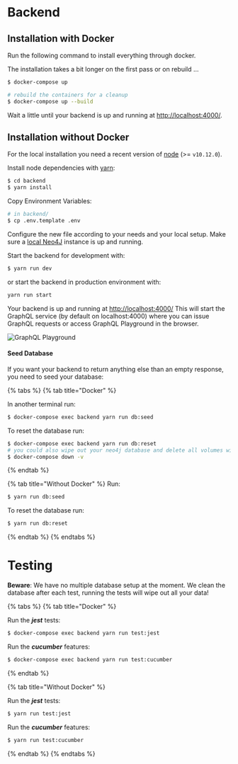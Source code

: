 # Backend

## Installation with Docker

Run the following command to install everything through docker.

The installation takes a bit longer on the first pass or on rebuild ...

```bash
$ docker-compose up

# rebuild the containers for a cleanup
$ docker-compose up --build
```

Wait a little until your backend is up and running at [http://localhost:4000/](http://localhost:4000/).

## Installation without Docker

For the local installation you need a recent version of [node](https://nodejs.org/en/)
(&gt;= `v10.12.0`).

Install node dependencies with [yarn](https://yarnpkg.com/en/):
```bash
$ cd backend
$ yarn install
```

Copy Environment Variables:
```bash
# in backend/
$ cp .env.template .env
```
Configure the new file according to your needs and your local setup. Make sure
a [local Neo4J](http://localhost:7474) instance is up and running.

Start the backend for development with:
```bash
$ yarn run dev
```

or start the backend in production environment with:
```bash
yarn run start
```

Your backend is up and running at [http://localhost:4000/](http://localhost:4000/)
This will start the GraphQL service \(by default on localhost:4000\) where you
can issue GraphQL requests or access GraphQL Playground in the browser. 

![GraphQL Playground](../.gitbook/assets/graphql-playground.png)


#### Seed Database

If you want your backend to return anything else than an empty response, you
need to seed your database:

{% tabs %}
{% tab title="Docker" %}

In another terminal run:
```bash
$ docker-compose exec backend yarn run db:seed
```

To reset the database run:
```bash
$ docker-compose exec backend yarn run db:reset
# you could also wipe out your neo4j database and delete all volumes with:
$ docker-compose down -v
```
{% endtab %}

{% tab title="Without Docker" %}
Run:
```bash
$ yarn run db:seed
```

To reset the database run:
```bash
$ yarn run db:reset
```
{% endtab %}
{% endtabs %}


# Testing

**Beware**: We have no multiple database setup at the moment. We clean the
database after each test, running the tests will wipe out all your data!


{% tabs %}
{% tab title="Docker" %}

Run the _**jest**_ tests:

```bash
$ docker-compose exec backend yarn run test:jest
```

Run the _**cucumber**_ features:

```bash
$ docker-compose exec backend yarn run test:cucumber
```

{% endtab %}

{% tab title="Without Docker" %}

Run the _**jest**_ tests:

```bash
$ yarn run test:jest
```

Run the _**cucumber**_ features:

```bash
$ yarn run test:cucumber
```

{% endtab %}
{% endtabs %}
